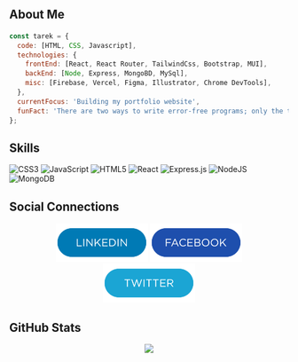 ## About Me

```javascript
const tarek = {
  code: [HTML, CSS, Javascript],
  technologies: {
    frontEnd: [React, React Router, TailwindCss, Bootstrap, MUI],
    backEnd: [Node, Express, MongoBD, MySql],
    misc: [Firebase, Vercel, Figma, Illustrator, Chrome DevTools],
  },
  currentFocus: 'Building my portfolio website',
  funFact: 'There are two ways to write error-free programs; only the third one works!',
};
```

## Skills

![CSS3](https://img.shields.io/badge/css3-%231572B6.svg?style=for-the-badge&logo=css3&logoColor=white) ![JavaScript](https://img.shields.io/badge/javascript-%23323330.svg?style=for-the-badge&logo=javascript&logoColor=%23F7DF1E) ![HTML5](https://img.shields.io/badge/html5-%23E34F26.svg?style=for-the-badge&logo=html5&logoColor=white) ![React](https://img.shields.io/badge/react-%2320232a.svg?style=for-the-badge&logo=react&logoColor=%2361DAFB) ![Express.js](https://img.shields.io/badge/express.js-%23404d59.svg?style=for-the-badge&logo=express&logoColor=%2361DAFB) ![NodeJS](https://img.shields.io/badge/node.js-6DA55F?style=for-the-badge&logo=node.js&logoColor=white) ![MongoDB](https://img.shields.io/badge/MongoDB-%234ea94b.svg?style=for-the-badge&logo=mongodb&logoColor=white)

## Social Connections

<div align='center'>

<a href="https://www.linkedin.com/in/-tarekul-islam/"><img height='70' src="https://github.com/itarek99/itarek99/blob/main/images/icons/linkedin.png" alt="LinkedIn Button"/></a>
<a href="https://facebook.com/tarek161803/"><img height='70' src="https://github.com/itarek99/itarek99/blob/main/images/icons/facebook.png" alt="Facebook Button"/></a>
<a href="https://twitter.com/tarek161803/"><img height='70' src="https://github.com/itarek99/itarek99/blob/main/images/icons/twitter.png" alt="LinkedIn Button"/></a>

</div>

## GitHub Stats

<div align='center'>

![](https://github-readme-streak-stats.herokuapp.com/?user=itarek99&theme=react&hide_border=true)

</div>
